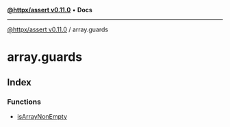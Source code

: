 [**@httpx/assert v0.11.0**](../README.md) • **Docs**

***

[@httpx/assert v0.11.0](../README.md) / array.guards

# array.guards

## Index

### Functions

- [isArrayNonEmpty](functions/isArrayNonEmpty.md)
